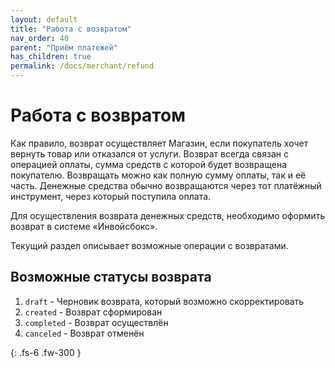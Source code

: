 ```yaml
---
layout: default
title: "Работа с возвратом"
nav_order: 40
parent: "Приём платежей"
has_children: true
permalink: /docs/merchant/refund
---
```


# Работа с возвратом

Как правило, возврат осуществляет Магазин, если покупатель хочет вернуть товар или отказался от услуги.
Возврат всегда связан с операцией оплаты, сумма средств с которой будет возвращена покупателю.
Возвращать можно как полную сумму оплаты, так и её часть. Денежные средства обычно возвращаются
через тот платёжный инструмент, через который поступила оплата.

Для осуществления возврата денежных средств, необходимо оформить возврат в системе &laquo;Инвойсбокс&raquo;.

Текущий раздел описывает возможные операции с возвратами.

## Возможные статусы возврата

1. `draft` - Черновик возврата, который возможно скорректировать
2. `created` - Возврат сформирован
3. `completed` - Возврат осуществлён
4. `canceled` - Возврат отменён


{: .fs-6 .fw-300 }
